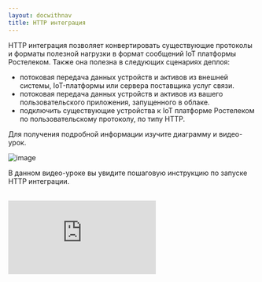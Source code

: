 ```yaml
---
layout: docwithnav
title: HTTP интеграция
---
```



HTTP интеграция позволяет конвертировать существующие протоколы и форматы полезной нагрузки в формат сообщений IoT платформы Ростелеком. Также она полезна в следующих сценариях деплоя:

- потоковая передача данных устройств и активов из внешней системы, IoT-платформы или сервера поставщика услуг связи.
 - потоковая передача данных устройств и активов из вашего пользовательского приложения, запущенного в облаке.
 - подключить существующие устройства к IoT платформе Ростелеком по пользовательскому протоколу, по типу HTTP.
 
 Для получения подробной информации изучите диаграмму и видео-урок.

 ![image](/images/user-guide/integrations/http-integration.svg)
 
 В данном видео-уроке вы увидите пошаговую инструкцию по запуске HTTP интеграции.

<br/>
<div id="video">  
 <div id="video_wrapper">
     <iframe src="https://www.youtube.com/embed/LTl9mS4uXyg" frameborder="0" allowfullscreen></iframe>
 </div>
</div>
